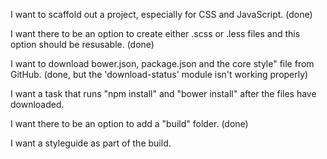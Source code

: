 I want to scaffold out a project, especially for CSS and JavaScript. (done)

I want there to be an option to create either .scss or .less files and this option should be resusable. (done)

I want to download bower.json, package.json and the core style" file from GitHub. (done, but the 'download-status' module isn't working properly)

I want a task that runs "npm install" and "bower install" after the files have downloaded.

I want there to be an option to add a "build" folder. (done)

I want a styleguide as part of the build.
